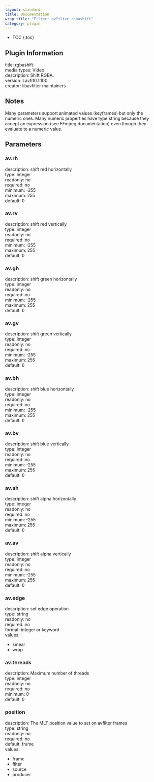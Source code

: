 ```yaml
---
layout: standard
title: Documentation
wrap_title: "Filter: avfilter.rgbashift"
category: plugin
---
```

* TOC
{:toc}

## Plugin Information

title: rgbashift  
media types:
Video  
description: Shift RGBA.  
version: Lavfi10.1.100  
creator: libavfilter maintainers  

## Notes

Many parameters support animated values (keyframes) but only the numeric ones. Many numeric properties have type string because they accept an expression (see FFmpeg documentation) even though they evaluate to a numeric value.

## Parameters

### av.rh

  
description:
shift red horizontally  
type: integer  
readonly: no  
required: no  
minimum: -255  
maximum: 255  
default: 0  

### av.rv

  
description:
shift red vertically  
type: integer  
readonly: no  
required: no  
minimum: -255  
maximum: 255  
default: 0  

### av.gh

  
description:
shift green horizontally  
type: integer  
readonly: no  
required: no  
minimum: -255  
maximum: 255  
default: 0  

### av.gv

  
description:
shift green vertically  
type: integer  
readonly: no  
required: no  
minimum: -255  
maximum: 255  
default: 0  

### av.bh

  
description:
shift blue horizontally  
type: integer  
readonly: no  
required: no  
minimum: -255  
maximum: 255  
default: 0  

### av.bv

  
description:
shift blue vertically  
type: integer  
readonly: no  
required: no  
minimum: -255  
maximum: 255  
default: 0  

### av.ah

  
description:
shift alpha horizontally  
type: integer  
readonly: no  
required: no  
minimum: -255  
maximum: 255  
default: 0  

### av.av

  
description:
shift alpha vertically  
type: integer  
readonly: no  
required: no  
minimum: -255  
maximum: 255  
default: 0  

### av.edge

  
description:
set edge operation  
type: string  
readonly: no  
required: no  
format: integer or keyword  
values:  

* smear
* wrap

### av.threads

  
description:
Maximum number of threads  
type: integer  
readonly: no  
required: no  
minimum: 0  
default: 0  

### position

  
description:
The MLT position value to set on avfilter frames  
type: string  
readonly: no  
required: no  
default: frame  
values:  

* frame
* filter
* source
* producer

